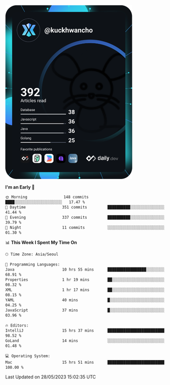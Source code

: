 <a href="https://app.daily.dev/kuckhwancho"><img src="https://github.com/kuckjwi0928/kuckjwi0928/blob/master/devcard.svg" width="400" alt="Kuckjwi Devcard"/></a>

<!--START_SECTION:waka-->
**I'm an Early 🐤** 

```text
🌞 Morning                148 commits         ████░░░░░░░░░░░░░░░░░░░░░   17.47 % 
🌆 Daytime                351 commits         ██████████░░░░░░░░░░░░░░░   41.44 % 
🌃 Evening                337 commits         ██████████░░░░░░░░░░░░░░░   39.79 % 
🌙 Night                  11 commits          ░░░░░░░░░░░░░░░░░░░░░░░░░   01.30 % 
```


📊 **This Week I Spent My Time On** 

```text
🕑︎ Time Zone: Asia/Seoul

💬 Programming Languages: 
Java                     10 hrs 55 mins      █████████████████░░░░░░░░   68.91 % 
Properties               1 hr 19 mins        ██░░░░░░░░░░░░░░░░░░░░░░░   08.32 % 
XML                      1 hr 17 mins        ██░░░░░░░░░░░░░░░░░░░░░░░   08.15 % 
YAML                     40 mins             █░░░░░░░░░░░░░░░░░░░░░░░░   04.25 % 
JavaScript               37 mins             █░░░░░░░░░░░░░░░░░░░░░░░░   03.96 % 

🔥 Editors: 
IntelliJ                 15 hrs 37 mins      █████████████████████████   98.52 % 
GoLand                   14 mins             ░░░░░░░░░░░░░░░░░░░░░░░░░   01.48 % 

💻 Operating System: 
Mac                      15 hrs 51 mins      █████████████████████████   100.00 % 
```


 Last Updated on 28/05/2023 15:02:35 UTC
<!--END_SECTION:waka-->
